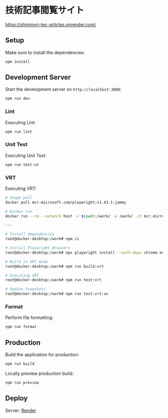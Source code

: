 # 技術記事閲覧サイト

https://shiminori-tec-articles.onrender.com/

## Setup

Make sure to install the dependencies:

```bash
npm install
```

## Development Server

Start the development server on `http://localhost:3000`:

```bash
npm run dev
```

### Lint

Executing Lint:

```bash
npm run lint
```

### Unit Test

Executing Unit Test:

```bash
npm run test:ut
```

### VRT

Executing VRT:

```bash
# Image pull
docker pull mcr.microsoft.com/playwright:v1.43.1-jammy

# Docker run
docker run --rm --network host -v $(pwd):/work/ -w /work/ -it mcr.microsoft.com/playwright:v1.43.1-jammy /bin/bash

---

# Install dependencies
root@docker-desktop:/work# npm ci

# Install Playwright Browsers
root@docker-desktop:/work# npx playwright install --with-deps chrome msedge

# Build in VRT mode
root@docker-desktop:/work# npm run build:vrt

# Executing VRT
root@docker-desktop:/work# npm run test:vrt

# Update Snapshots
root@docker-desktop:/work# npm run test:vrt:us
```

### Format

Perform file formatting:

```bash
npm run format
```

## Production

Build the application for production:

```bash
npm run build
```

Locally preview production build:

```bash
npm run preview
```

## Deploy

Server: [Render](https://dashboard.render.com/)
